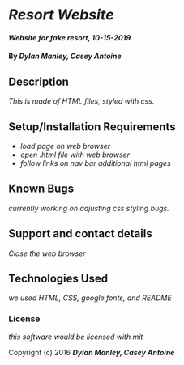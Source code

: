 # _Resort Website_

#### _Website for fake resort, 10-15-2019_

#### By _**Dylan Manley, Casey Antoine**_

## Description

_This is made of HTML files, styled with css._

## Setup/Installation Requirements

* _load page on web browser_
* _open .html file with web browser_
* _follow links on nav bar additional html pages_



## Known Bugs

_currently working on adjusting css styling bugs._

## Support and contact details

_Close the web browser_

## Technologies Used

_we used HTML, CSS, google fonts, and README_

### License

*this software would be licensed with mit*

Copyright (c) 2016 **_Dylan Manley, Casey Antoine_**
